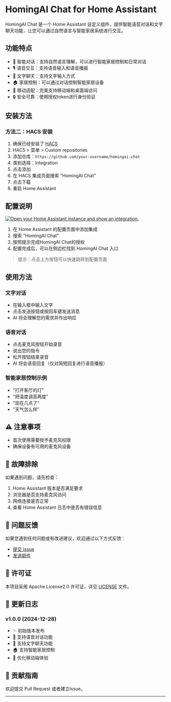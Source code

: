 # HomingAI Chat for Home Assistant

HomingAI Chat 是一个 Home Assistant 自定义组件，提供智能语音对话和文字聊天功能，让您可以通过自然语言与智能家居系统进行交互。

## 功能特点

- 🤖 智能对话：支持自然语言理解，可以进行智能家居控制和日常对话
- 🎙️ 语音交互：支持语音输入和语音播报
- 💬 文字聊天：支持文字输入方式
- 🏠 家居控制：可以通过对话控制智能家居设备
- 📱 移动适配：完美支持移动端和桌面端访问
- 🔒 安全可靠：使用授权token进行身份验证

## 安装方法

### 方法二：HACS 安装

1. 确保已经安装了 [HACS](https://hacs.xyz/)
2. HACS > 菜单 > Custom repositories
3. 添加仓库：`https://github.com/your-username/homingai-chat`
4. 类别选择：Integration
5. 点击添加
6. 在 HACS 集成页面搜索 "HomingAI Chat"
7. 点击下载
8. 重启 Home Assistant

## 配置说明

[![Open your Home Assistant instance and show an integration.](https://my.home-assistant.io/badges/integration.svg)](https://my.home-assistant.io/redirect/integration/?domain=homingai_chat)


1. 在 Home Assistant 的配置页面中添加集成
2. 搜索 "HomingAI Chat"
3. 按照提示完成HomingAI Chat的授权
4. 配置完成后，可以在侧边栏找到 HomingAI Chat 入口

> 提示：点击上方按钮可以快速跳转到配置页面

## 使用方法

### 文字对话
- 在输入框中输入文字
- 点击发送按钮或按回车键发送消息
- AI 将会理解您的需求并作出响应

### 语音对话
- 点击麦克风按钮开始录音
- 说出您的指令
- 松开按钮结束录音
- AI 将会语音回复（仅对简短回复进行语音播报）

### 智能家居控制示例
- "打开客厅的灯"
- "把温度调高两度"
- "现在几点了"
- "天气怎么样"

## ⚠️ 注意事项

- 首次使用需要授予麦克风权限
- 确保设备有可用的麦克风设备

## 🔧 故障排除

如果遇到问题，请先检查：

1. Home Assistant 版本是否满足要求
2. 浏览器是否支持麦克风访问
3. 网络连接是否正常
4. 查看 Home Assistant 日志中是否有错误信息

## 📝 问题反馈

如果您遇到任何问题或有改进建议，欢迎通过以下方式反馈：

- [提交 Issue](https://github.com/your-username/homingai-chat/issues)
- [发送邮件](mailto:your-email@example.com)

## 📄 许可证

本项目采用 Apache License2.0 许可证，详见 [LICENSE](LICENSE) 文件。

## 🔄 更新日志

### v1.0.0 (2024-12-28)
- ✨ 初始版本发布
- 🎉 支持语音对话功能
- 💬 支持文字聊天功能
- 🏠 支持智能家居控制
- 📱 优化移动端体验

## 🤝 贡献指南

欢迎提交 Pull Request 或者建立Issue。

---

